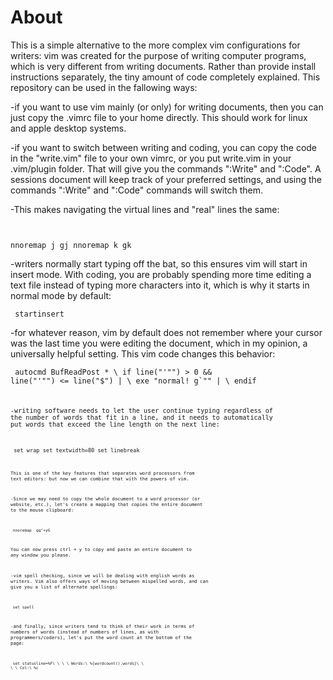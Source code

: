 # About

This is a simple alternative to the more complex vim configurations for
writers: vim was created for the purpose of writing computer programs, which is
very different from writing documents. Rather than provide install
instructions separately, the tiny amount of code completely explained.
This repository can be used in the fallowing ways:

-if you want to use vim mainly (or only) for writing documents, then you can
just copy the .vimrc file to your home directly. This should work for linux and
apple desktop systems.

-if you want to switch between writing and coding, you can copy the code in the
"write.vim" file to your own vimrc, or you put write.vim in your .vim/plugin folder.
That will give you the commands ":Write" and ":Code". A sessions document will
keep track of your preferred settings, and using the commands ":Write" and 
":Code" commands will switch them.

-This makes navigating the virtual lines and "real" lines the same:

<code><pre>   
nnoremap j gj
nnoremap k gk
</code></pre>

-writers normally start typing off the bat, so this ensures vim will start in
insert mode. With coding, you are probably spending more time editing a text
file instead of typing more characters into it, which is why it starts in normal
mode by default:

<code><pre>
startinsert
</code></pre>

-for whatever reason, vim by default does not remember where your cursor was the
last time you were editing the document, which in my opinion, a universally
helpful setting. This vim code changes this behavior:

<code><pre>
autocmd BufReadPost *
     \ if line("'\"") > 0 && line("'\"") <= line("$") |
     \   exe "normal! g`\"" |
     \ endif
<code></pre>

-writing software needs to let the user continue typing regardless of the
number of words that fit in a line, and it needs to automatically put words that exceed the line length on the next line:

<code><pre>
set wrap
set textwidth=80
set linebreak
<code></pre>

This is one of the key features that separates word processors from text 
editors: but now we can combine that with the powers of vim.

-Since we may need to copy the whole document to a word processor (or website,
etc.), let's create a mapping that copies the entire document to the mouse
clipboard:

<code><pre>
nnoremap <c-y> gg"+yG
</code></pre>

You can now press ctrl + y to copy and paste an entire document to any window
you please.

-vim spell checking, since we will be dealing with english words as writers.
Vim also offers ways of moving between mispelled words, and can give you a list
of alternate spellings:

<code><pre>
set spell
</code></pre>

-and finally, since writers tend to think of their work in terms of numbers of
words (instead of numbers of lines, as with programmers/coders), let's put the
word count at the bottom of the page:

<code><pre>
set statusline=%F\ \ \ \ Words:\ %{wordcount().words}\ \ \ \ Col:\ %c
</code></pre>

